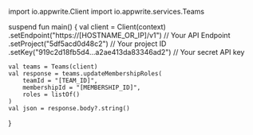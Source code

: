 import io.appwrite.Client
import io.appwrite.services.Teams

suspend fun main() {
    val client = Client(context)
      .setEndpoint("https://[HOSTNAME_OR_IP]/v1") // Your API Endpoint
      .setProject("5df5acd0d48c2") // Your project ID
      .setKey("919c2d18fb5d4...a2ae413da83346ad2") // Your secret API key

    val teams = Teams(client)
    val response = teams.updateMembershipRoles(
        teamId = "[TEAM_ID]",
        membershipId = "[MEMBERSHIP_ID]",
        roles = listOf()
    )
    val json = response.body?.string()
}